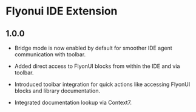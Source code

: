 # Flyonui IDE Extension

## 1.0.0

- Bridge mode is now enabled by default for smoother IDE agent communication with toolbar.

- Added direct access to FlyonUI blocks from within the IDE and via toolbar.

- Introduced toolbar integration for quick actions like accessing FlyonUI blocks and library documentation.

- Integrated documentation lookup via Context7.
